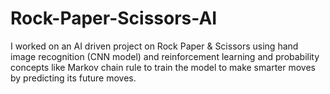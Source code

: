 # Rock-Paper-Scissors-AI
I worked on an AI driven project on Rock Paper &amp; Scissors using hand image recognition (CNN model) and reinforcement learning and probability concepts like Markov chain rule to train the model to make smarter moves by predicting its future moves.
